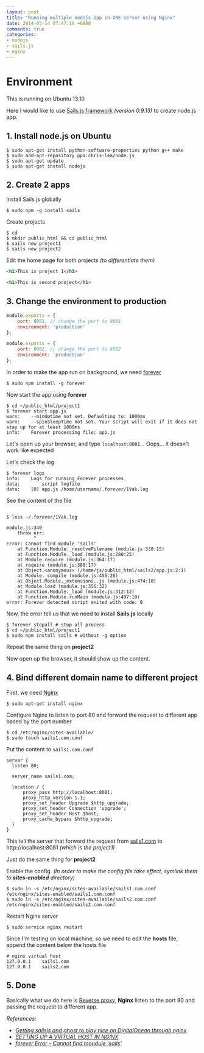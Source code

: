 ```yaml
---
layout: post
title: "Running multiple nodejs app in ONE server using Nginx"
date: 2014-03-14 07:47:19 +0800
comments: true
categories: 
- nodejs
- sails.js
- nginx
---
```


# Environment

This is running on Ubuntu 13.10

Here I would like to use [Sails.js framework](http://sailsjs.org/) _(version 0.9.13)_ to create node.js app.

## 1. Install node.js on Ubuntu

```
$ sudo apt-get install python-software-properties python g++ make
$ sudo add-apt-repository ppa:chris-lea/node.js
$ sudo apt-get update
$ sudo apt-get install nodejs
```

## 2. Create 2 apps

Install Sails.js globally

```
$ sudo npm -g install sails
```

Create projects
```
$ cd
$ mkdir public_html && cd public_html
$ sails new project1
$ sails new project2
```

Edit the home page for both projects _(to differentiate them)_

```html project1/views/home/index.ejs
<h1>This is project 1</h1>
```

```html project2/views/home/index.ejs
<h1>This is second project</h1>
```

## 3. Change the environment to production

```js project1/config/local.js
module.exports = {
    port: 8081, // change the port to 8081
    environment: 'production'
};
```

```js project2/config/local.js
module.exports = {
    port: 8082, // change the port to 8082
    environment: 'production'
};
```

In order to make the app run on background, we need [forever](https://github.com/nodejitsu/forever)

```
$ sudo npm install -g forever
```

Now start the app using **forever**

```
$ cd ~/public_html/project1
$ forever start app.js
warn:    --minUptime not set. Defaulting to: 1000ms
warn:    --spinSleepTime not set. Your script will exit if it does not stay up for at least 1000ms
info:    Forever processing file: app.js
```

Let's open up your browser, and type `localhost:8081`... Oops... it doesn't work like expected

Let's check the log

```
$ forever logs
info:    Logs for running Forever processes
data:        script logfile                    
data:    [0] app.js /home/username/.forever/1Vak.log
```

See the content of the file

```

$ less ~/.forever/1Vak.log

module.js:340
    throw err;
          ^
Error: Cannot find module 'sails'
    at Function.Module._resolveFilename (module.js:338:15)
    at Function.Module._load (module.js:280:25)
    at Module.require (module.js:364:17)
    at require (module.js:380:17)
    at Object.<anonymous> (/home/js/public_html/sails2/app.js:2:1)
    at Module._compile (module.js:456:26)
    at Object.Module._extensions..js (module.js:474:10)
    at Module.load (module.js:356:32)
    at Function.Module._load (module.js:312:12)
    at Function.Module.runMain (module.js:497:10)
error: Forever detected script exited with code: 8
```

Now, the error tell us that we need to install **Sails.js** locally

```
$ forever stopall # stop all process
$ cd ~/public_html/project1
$ sudo npm install sails # without -g option
```

Repeat the same thing on **project2**

Now open up the browser, it should show up the content.

## 4. Bind different domain name to different project

First, we need [Nginx](http://nginx.org/)

```
$ sudo apt-get install nginx
```

Configure Nginx to listen to port 80 and forword the request to different app based by the port number

```
$ cd /etc/nginx/sites-available/
$ sudo touch sails1.com.conf
```

Put the content to `sails1.com.conf`

```nginx sails1.com.conf
server {
  listen 80;

  server_name sails1.com;

  location / {
      proxy_pass http://localhost:8081;
      proxy_http_version 1.1;
      proxy_set_header Upgrade $http_upgrade;
      proxy_set_header Connection 'upgrade';
      proxy_set_header Host $host;
      proxy_cache_bypass $http_upgrade;
  }
}
```
This tell the server that forword the request from [sails1.com](http://sails1.com) to http://localhost:8081 _(which is the project1)_

Just do the same thing for **project2**

Enable the config. _(In order to make the config file take effect, symlink them to **sites-enabled** directory)_
```
$ sudo ln -s /etc/nginx/sites-available/sails1.com.conf /etc/nginx/sites-enabled/sails1.com.conf
$ sudo ln -s /etc/nginx/sites-available/sails2.com.conf /etc/nginx/sites-enabled/sails2.com.conf
```

Restart Nginx server
```
$ sudo service nginx restart
```

Since I'm testing on local machine, so we need to edit the **hosts** file, append the content below the hosts file

```nginx /etc/hosts
# nginx virtual host
127.0.0.1    sails1.com
127.0.0.1    sails2.com
```

## 5. Done
Basically what we do here is [Reverse proxy](http://en.wikipedia.org/wiki/Reverse_proxy), **Nginx** listen to the port 80 and passing the request to different app.

_References:_

* _[Getting sailsjs and ghost to play nice on DigitalOcean through nginx
](http://blog.gorelative.com/getting-sailsjs-and-ghost-to-play-nice-on-digitalocean-through-nginx/)_
* _[SETTING UP A VIRTUAL HOST IN NGINX](http://gerardmcgarry.com/2010/setting-up-a-virtual-host-in-nginx/)_
* _[forever Error - Cannot find moudule 'sails'](https://groups.google.com/forum/#!topic/sailsjs/0F-9ueNGLVM)_
